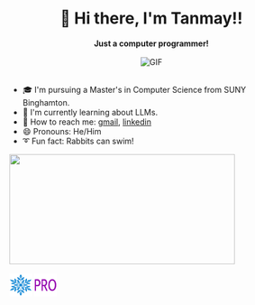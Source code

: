 <!-- # 👋 Hi there, I'm Tanmay!! -->
<h1 align="center">👋 Hi there, I'm Tanmay!!</h1>
<p align="center"><b>Just a computer programmer!</b></p>

<p align="center">
  <img align="center" alt="GIF" src="https://media.giphy.com/media/28IVbVe3oQpCBXF37f/giphy.gif" />
  <br />
  <br />
  
  <ul>
    <li>🎓 I'm pursuing a Master's in Computer Science from SUNY Binghamton.</li>
    <li>🔱 I'm currently learning about LLMs.</li>
    <li>💫 How to reach me: <a href="mailto:hctanmay@gmail.com">gmail</a>, <a href="https://www.linkedin.com/in/hctanmay">linkedin</a></li>
    <li>😄 Pronouns: He/Him</li>
    <li>➰ Fun fact: Rabbits can swim!</li>
  </ul>

  <a href="https://github.com/anuraghazra/github-readme-stats"><img src="https://github-readme-stats.vercel.app/api/top-langs/?username=tanmayc07&layout=compact&hide=Jupyter+Notebook,CSS,HTML" height="195" width="400"></a>
<!-- <a href="https://github.com/LordDashMe/github-contribution-stats/"><img src="https://github-contribution-stats.vercel.app/api/?username=tanmayc07" width="300" height="193"></a> -->
</p> 





</a>  <a href="https://archiveprogram.github.com/"><img src="https://raw.githubusercontent.com/acervenky/animated-github-badges/master/assets/acbadge.gif" width="40" height="40"></a>
</a>  <a href="https://github.com/pricing"><img src="https://raw.githubusercontent.com/acervenky/animated-github-badges/master/assets/pro.gif" width="40" height="40"></a>
